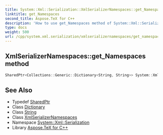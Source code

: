 ```yaml
---
title: System::Xml::Serialization::XmlSerializerNamespaces::get_Namespaces method
linktitle: get_Namespaces
second_title: Aspose.TeX for C++
description: 'How to use get_Namespaces method of System::Xml::Serialization::XmlSerializerNamespaces class in C++.'
type: docs
weight: 500
url: /cpp/system.xml.serialization/xmlserializernamespaces/get_namespaces/
---
```

## XmlSerializerNamespaces::get_Namespaces method




```cpp
SharedPtr<Collections::Generic::Dictionary<String, String>> System::Xml::Serialization::XmlSerializerNamespaces::get_Namespaces()
```

## See Also

* Typedef [SharedPtr](../../../system/sharedptr/)
* Class [Dictionary](../../../system.collections.generic/dictionary/)
* Class [String](../../../system/string/)
* Class [XmlSerializerNamespaces](../)
* Namespace [System::Xml::Serialization](../../)
* Library [Aspose.TeX for C++](../../../)
